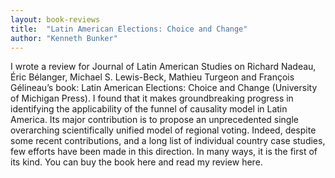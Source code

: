 ```yaml
---
layout: book-reviews
title:  "Latin American Elections: Choice and Change"
author: "Kenneth Bunker"
---
```


I wrote a review for Journal of Latin American Studies on Richard Nadeau, Éric Bélanger, Michael S. Lewis-Beck, Mathieu Turgeon and François Gélineau’s book: Latin American Elections: Choice and Change (University of Michigan Press). I found that it makes groundbreaking progress in identifying the applicability of the funnel of causality model in Latin America. Its major contribution is to propose an unprecedented single overarching scientifically unified model of regional voting. Indeed, despite some recent contributions, and a long list of individual country case studies, few efforts have been made in this direction. In many ways, it is the first of its kind. You can buy the book here and read my review here.
